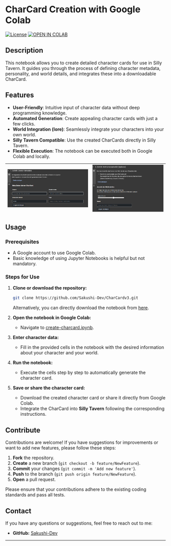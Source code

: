# CharCard Creation with Google Colab

[![License](https://img.shields.io/badge/license-MIT-blue.svg)](LICENSE)
[![OPEN IN COLAB](https://colab.research.google.com/assets/colab-badge.svg)](https://colab.research.google.com/github/Sakushi-Dev/CharCard-Creator/blob/main/Notebook/create-charcard.ipynb)

## Description

This notebook allows you to create detailed character cards for use in Silly Tavern. It guides you through the process of defining character metadata, personality, and world details, and integrates these into a downloadable CharCard.

## Features

- **User-Friendly**: Intuitive input of character data without deep programming knowledge.
- **Automated Generation**: Create appealing character cards with just a few clicks.
- **World Integration (lore)**: Seamlessly integrate your characters into your own world.
- **Silly Tavern Compatible**: Use the created CharCards directly in Silly Tavern.
- **Flexible Execution**: The notebook can be executed both in Google Colab and locally.

|![Image1](https://github.com/Sakushi-Dev/CharCard-Creator/blob/main/charcard_0.png) |![Image2](https://github.com/Sakushi-Dev/CharCard-Creator/blob/main/charcard_1.png) |
|:---:|:---:|

## Usage

### Prerequisites

- A Google account to use Google Colab.
- Basic knowledge of using Jupyter Notebooks is helpful but not mandatory.

### Steps for Use

1. **Clone or download the repository:**

    ```bash
    git clone https://github.com/Sakushi-Dev/CharCardv3.git
    ```

    Alternatively, you can directly download the notebook from [here](https://github.com/Sakushi-Dev/CharCard-Creator/blob/main/Notebook/create-charcard.ipynb).

2. **Open the notebook in Google Colab:**

    - Navigate to [create-charcard.ipynb](https://colab.research.google.com/github/Sakushi-Dev/CharCard-Creator/blob/main/Notebook/create-charcard.ipynb).

3. **Enter character data:**

    - Fill in the provided cells in the notebook with the desired information about your character and your world.

4. **Run the notebook:**

    - Execute the cells step by step to automatically generate the character card.

5. **Save or share the character card:**

    - Download the created character card or share it directly from Google Colab.
    - Integrate the CharCard into **Silly Tavern** following the corresponding instructions.

## Contribute

Contributions are welcome! If you have suggestions for improvements or want to add new features, please follow these steps:

1. **Fork** the repository.
2. **Create** a new branch (`git checkout -b feature/NewFeature`).
3. **Commit** your changes (`git commit -m 'Add new feature'`).
4. **Push** to the branch (`git push origin feature/NewFeature`).
5. **Open** a pull request.

Please ensure that your contributions adhere to the existing coding standards and pass all tests.

## Contact

If you have any questions or suggestions, feel free to reach out to me:

- **GitHub:** [Sakushi-Dev](https://github.com/Sakushi-Dev)

---

